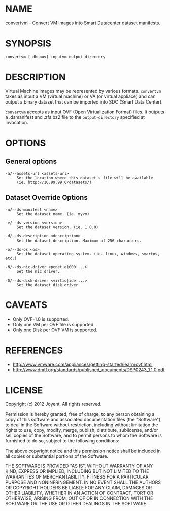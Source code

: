# NAME

convertvm - Convert VM images into Smart Datacenter dataset manifests.


# SYNOPSIS

    convertvm [-dhnouv] inputvm output-directory


# DESCRIPTION

Virtual Machine images may be represented by various formats. `convertvm`
takes as input a VM (virtual machine) or VA (or virtual appliace) and can
output a binary dataset that can be imported into SDC (Smart Data Center).

`convertvm` accepts as input OVF (Open Virtualization Format) files. It
outputs a .dsmanifest and .zfs.bz2 file to the `output-directory` specified at
invocation.


# OPTIONS

## General options

    -a/--assets-url <assets-url>
         Set the location where this dataset's file will be available.
         (ie. http://10.99.99.6/datasets/)


## Dataset Override Options

    -n/--ds-manifest <name>
         Set the dataset name. (ie. myvm)

    -v/--ds-version <version>
         Set the dataset version. (ie. 1.0.0)

    -d/--ds-description <description>
         Set the dataset description. Maximum of 256 characters.

    -o/--ds-os <os>
         Set the dataset operating system. (ie. linux, windows, smartos, etc.)

    -N/--ds-nic-driver <pcnet|e1000|...>
         Set the nic driver.

    -D/--ds-disk-driver <virtio|ide|...>
         Set the dataset disk driver


# CAVEATS

- Only OVF-1.0 is supported.
- Only one VM per OVF file is supported.
- Only one Disk per OVF VM is supported.


# REFERENCES

- http://www.vmware.com/appliances/getting-started/learn/ovf.html
- http://www.dmtf.org/standards/published_documents/DSP0243_1.1.0.pdf

# LICENSE

Copyright (c) 2012 Joyent, All rights reserved.

Permission is hereby granted, free of charge, to any person obtaining a copy
of this software and associated documentation files (the "Software"), to deal
in the Software without restriction, including without limitation the rights
to use, copy, modify, merge, publish, distribute, sublicense, and/or sell
copies of the Software, and to permit persons to whom the Software is
furnished to do so, subject to the following conditions:

The above copyright notice and this permission notice shall be included in
all copies or substantial portions of the Software.

THE SOFTWARE IS PROVIDED "AS IS", WITHOUT WARRANTY OF ANY KIND, EXPRESS OR
IMPLIED, INCLUDING BUT NOT LIMITED TO THE WARRANTIES OF MERCHANTABILITY,
FITNESS FOR A PARTICULAR PURPOSE AND NONINFRINGEMENT. IN NO EVENT SHALL THE
AUTHORS OR COPYRIGHT HOLDERS BE LIABLE FOR ANY CLAIM, DAMAGES OR OTHER
LIABILITY, WHETHER IN AN ACTION OF CONTRACT, TORT OR OTHERWISE, ARISING FROM,
OUT OF OR IN CONNECTION WITH THE SOFTWARE OR THE USE OR OTHER DEALINGS IN
THE SOFTWARE.
